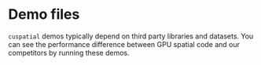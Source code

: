 # Demo files

`cuspatial` demos typically depend on third party libraries and datasets. You
can see the performance difference between GPU spatial code and our competitors
by running these demos.

